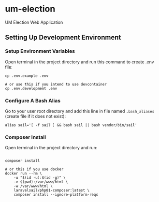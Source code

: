 # um-election

UM Election Web Application

## Setting Up Development Environment

### Setup Environment Variables

Open terminal in the project directory and run this command to create .env file:

```shell
cp .env.example .env

# or use this if you intend to use devcontainer
cp .env.development .env
```

### Configure A Bash Alias

Go to your user root directory and add this line in file named `.bash_aliases` (create file if it does not exist):

```shell
alias sail='[ -f sail ] && bash sail || bash vendor/bin/sail'
```

### Composer Install

Open terminal in the project directory and run:

```shell

composer install

# or this if you use docker
docker run --rm \
    -u "$(id -u):$(id -g)" \
    -v $(pwd):/var/www/html \
    -w /var/www/html \
    laravelsail/php81-composer:latest \
    composer install --ignore-platform-reqs
```
